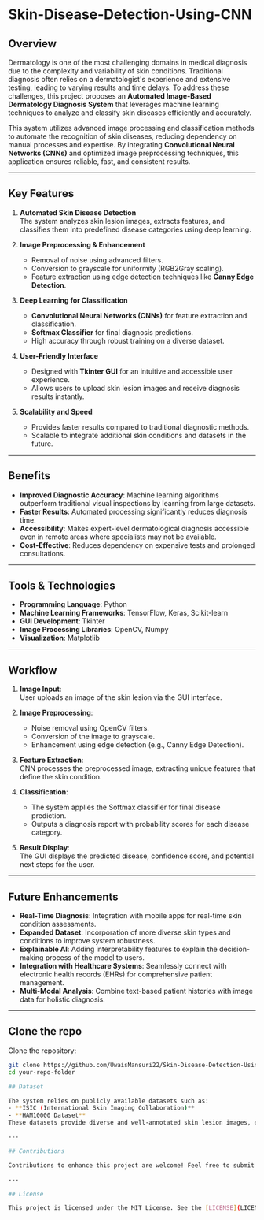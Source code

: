 # Skin-Disease-Detection-Using-CNN

## Overview

Dermatology is one of the most challenging domains in medical diagnosis due to the complexity and variability of skin conditions. Traditional diagnosis often relies on a dermatologist's experience and extensive testing, leading to varying results and time delays. To address these challenges, this project proposes an **Automated Image-Based Dermatology Diagnosis System** that leverages machine learning techniques to analyze and classify skin diseases efficiently and accurately.

This system utilizes advanced image processing and classification methods to automate the recognition of skin diseases, reducing dependency on manual processes and expertise. By integrating **Convolutional Neural Networks (CNNs)** and optimized image preprocessing techniques, this application ensures reliable, fast, and consistent results.

---

## Key Features

1. **Automated Skin Disease Detection**  
   The system analyzes skin lesion images, extracts features, and classifies them into predefined disease categories using deep learning.

2. **Image Preprocessing & Enhancement**  
   - Removal of noise using advanced filters.  
   - Conversion to grayscale for uniformity (RGB2Gray scaling).  
   - Feature extraction using edge detection techniques like **Canny Edge Detection**.  

3. **Deep Learning for Classification**  
   - **Convolutional Neural Networks (CNNs)** for feature extraction and classification.  
   - **Softmax Classifier** for final diagnosis predictions.  
   - High accuracy through robust training on a diverse dataset.

4. **User-Friendly Interface**  
   - Designed with **Tkinter GUI** for an intuitive and accessible user experience.  
   - Allows users to upload skin lesion images and receive diagnosis results instantly.

5. **Scalability and Speed**  
   - Provides faster results compared to traditional diagnostic methods.  
   - Scalable to integrate additional skin conditions and datasets in the future.

---

## Benefits

- **Improved Diagnostic Accuracy**: Machine learning algorithms outperform traditional visual inspections by learning from large datasets.  
- **Faster Results**: Automated processing significantly reduces diagnosis time.  
- **Accessibility**: Makes expert-level dermatological diagnosis accessible even in remote areas where specialists may not be available.  
- **Cost-Effective**: Reduces dependency on expensive tests and prolonged consultations.  

---

## Tools & Technologies

- **Programming Language**: Python  
- **Machine Learning Frameworks**: TensorFlow, Keras, Scikit-learn  
- **GUI Development**: Tkinter  
- **Image Processing Libraries**: OpenCV, Numpy  
- **Visualization**: Matplotlib  

---

## Workflow

1. **Image Input**:  
   User uploads an image of the skin lesion via the GUI interface.

2. **Image Preprocessing**:  
   - Noise removal using OpenCV filters.  
   - Conversion of the image to grayscale.  
   - Enhancement using edge detection (e.g., Canny Edge Detection).  

3. **Feature Extraction**:  
   CNN processes the preprocessed image, extracting unique features that define the skin condition.

4. **Classification**:  
   - The system applies the Softmax classifier for final disease prediction.  
   - Outputs a diagnosis report with probability scores for each disease category.

5. **Result Display**:  
   The GUI displays the predicted disease, confidence score, and potential next steps for the user.

---

## Future Enhancements

- **Real-Time Diagnosis**: Integration with mobile apps for real-time skin condition assessments.  
- **Expanded Dataset**: Incorporation of more diverse skin types and conditions to improve system robustness.  
- **Explainable AI**: Adding interpretability features to explain the decision-making process of the model to users.  
- **Integration with Healthcare Systems**: Seamlessly connect with electronic health records (EHRs) for comprehensive patient management.  
- **Multi-Modal Analysis**: Combine text-based patient histories with image data for holistic diagnosis.  

---

## Clone the repo

   Clone the repository:  
   ```bash
   git clone https://github.com/UwaisMansuri22/Skin-Disease-Detection-Using-CNN.git
   cd your-repo-folder

## Dataset

The system relies on publicly available datasets such as:  
- **ISIC (International Skin Imaging Collaboration)**  
- **HAM10000 Dataset**  
These datasets provide diverse and well-annotated skin lesion images, ensuring accurate training and evaluation.

---

## Contributions

Contributions to enhance this project are welcome! Feel free to submit issues, feature requests, or pull requests via GitHub.

---

## License

This project is licensed under the MIT License. See the [LICENSE](LICENSE) file for details.